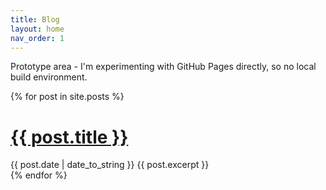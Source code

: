 ```yaml
---
title: Blog
layout: home
nav_order: 1
---
```


Prototype area - I'm experimenting with GitHub Pages directly, so no local build environment.

{% for post in site.posts %}
  <div class=“post”>
    <h1 class=“post-title”>
      <a href=“{{ post.url }}”>
        {{ post.title }}
      </a>
    </h1>
    <span class=“post-date”>{{ post.date | date_to_string }}</span>
    {{ post.excerpt }}
  </div> 
{% endfor %}